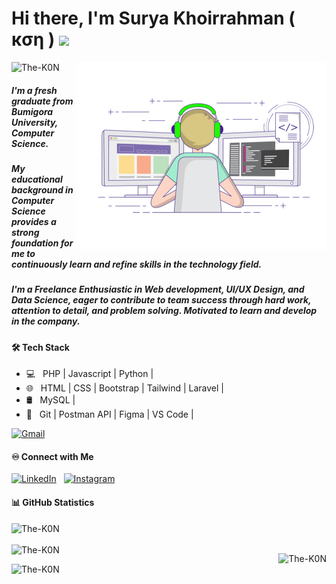 # Hi there, I'm Surya Khoirrahman ( кση ) <img src="https://raw.githubusercontent.com/iampavangandhi/iampavangandhi/master/gifs/Hi.gif" width="30px">
<img align="right" alt="GIF" src="https://raw.githubusercontent.com/devSouvik/devSouvik/master/gif3.gif" width="400"/>

<p align="left"><img src="https://komarev.com/ghpvc/?username=The-K0N&label=Profile%20views&color=0e75b6&style=flat" alt="The-K0N" /> </p>
<h5 align="left" >I'm a fresh graduate from Bumigora University, Computer Science.</h5>
<h5 align="left" >My educational background in Computer Science provides a strong foundation for me to continuously learn and refine skills in the technology field.</h5>
<h5 align="left" >I'm a Freelance Enthusiastic in Web development, UI/UX Design, and Data Science, eager to contribute to team success through hard work, attention to detail, and problem solving. Motivated to learn and develop in the company.</h5>

#### 🛠 Tech Stack

- 💻 &nbsp; PHP | Javascript | Python |
- 🌐 &nbsp; HTML | CSS | Bootstrap | Tailwind | Laravel |
- 🛢 &nbsp; MySQL |
- 🔧 &nbsp; Git | Postman API | Figma | VS Code |

[<img alt="Gmail" src="https://img.shields.io/badge/suryakhoirrahman1@gmail.com-D14836?style=for-the-badge&logo=gmail&logoColor=white" />][EMAIL]


#### ♾️ Connect with Me

[<img alt="LinkedIn" src="https://img.shields.io/badge/LinkedIn-0077B5?style=for-the-badge&logo=linkedin&logoColor=white"/>][LINKEDIN] &nbsp; [<img alt="Instagram" src="https://img.shields.io/badge/Instagram-E4405F?style=for-the-badge&logo=instagram&logoColor=white"/>][INSTAGRAM]


#### 📊 GitHub Statistics

<p><img align="left" src="https://github-readme-stats.vercel.app/api?username=The-K0N&show_icons=true&locale=en&theme=tokyonight" alt="The-K0N" /> <br><br><img align="left" src="https://github-readme-streak-stats.herokuapp.com/?user=The-K0N&&theme=tokyonight" alt="The-K0N" /></p>
<p><img align="right" src="https://github-readme-stats.vercel.app/api/top-langs?username=The-K0N&show_icons=true&locale=en&layout=compact&theme=tokyonight" alt="The-K0N" /></p>

<p><br><img align="left" src="https://github-readme-streak-stats.herokuapp.com/?user=The-K0N&&theme=tokyonight" alt="The-K0N" /></p>

[INSTAGRAM]: https://www.instagram.com/surya_khoirrahman
[LINKEDIN]: https://www.linkedin.com/in/surya-khoirrahman-b41493231
[EMAIL]: mailto:suryakhoirrahman1@gmail.com
